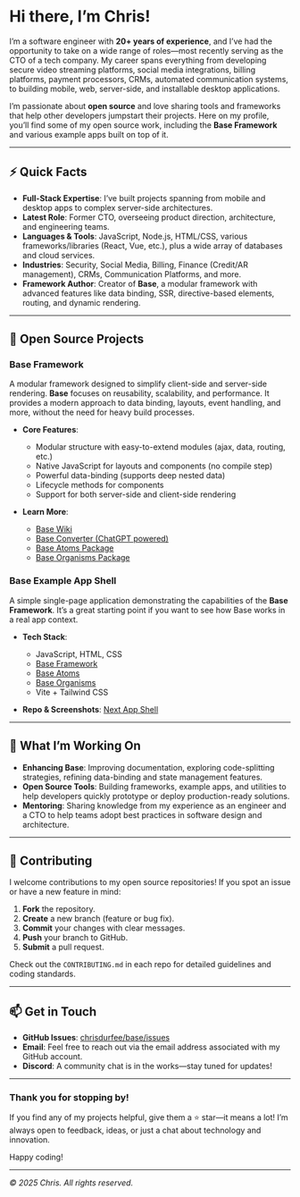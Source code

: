 # Hi there, I’m Chris!

I’m a software engineer with **20+ years of experience**, and I’ve had the opportunity to take on a wide range of roles—most recently serving as the CTO of a tech company. My career spans everything from developing secure video streaming platforms, social media integrations, billing platforms, payment processors, CRMs, automated communication systems, to building mobile, web, server-side, and installable desktop applications.

I’m passionate about **open source** and love sharing tools and frameworks that help other developers jumpstart their projects. Here on my profile, you’ll find some of my open source work, including the **Base Framework** and various example apps built on top of it.

---

## ⚡ Quick Facts

- **Full-Stack Expertise**: I’ve built projects spanning from mobile and desktop apps to complex server-side architectures.  
- **Latest Role**: Former CTO, overseeing product direction, architecture, and engineering teams.  
- **Languages & Tools**: JavaScript, Node.js, HTML/CSS, various frameworks/libraries (React, Vue, etc.), plus a wide array of databases and cloud services.  
- **Industries**: Security, Social Media, Billing, Finance (Credit/AR management), CRMs, Communication Platforms, and more.  
- **Framework Author**: Creator of **Base**, a modular framework with advanced features like data binding, SSR, directive-based elements, routing, and dynamic rendering.  

---

## 🌱 Open Source Projects

### Base Framework
A modular framework designed to simplify client-side and server-side rendering. **Base** focuses on reusability, scalability, and performance. It provides a modern approach to data binding, layouts, event handling, and more, without the need for heavy build processes.

- **Core Features**:  
  - Modular structure with easy-to-extend modules (ajax, data, routing, etc.)  
  - Native JavaScript for layouts and components (no compile step)  
  - Powerful data-binding (supports deep nested data)  
  - Lifecycle methods for components  
  - Support for both server-side and client-side rendering  

- **Learn More**:  
  - [Base Wiki](https://github.com/chrisdurfee/base/wiki)  
  - [Base Converter (ChatGPT powered)](https://github.com/chrisdurfee/base-converter)  
  - [Base Atoms Package](https://github.com/chrisdurfee/base-atoms)  
  - [Base Organisms Package](https://github.com/chrisdurfee/base-organisms)  

### Base Example App Shell
A simple single-page application demonstrating the capabilities of the **Base Framework**. It’s a great starting point if you want to see how Base works in a real app context.

- **Tech Stack**:  
  - JavaScript, HTML, CSS  
  - [Base Framework](https://github.com/chrisdurfee/base)  
  - [Base Atoms](https://github.com/chrisdurfee/base-atoms)  
  - [Base Organisms](https://github.com/chrisdurfee/base-organisms)  
  - Vite + Tailwind CSS  

- **Repo & Screenshots**: [Next App Shell](https://github.com/chrisdurfee/next-app-shell)  

---

## 🚀 What I’m Working On

- **Enhancing Base**: Improving documentation, exploring code-splitting strategies, refining data-binding and state management features.  
- **Open Source Tools**: Building frameworks, example apps, and utilities to help developers quickly prototype or deploy production-ready solutions.  
- **Mentoring**: Sharing knowledge from my experience as an engineer and a CTO to help teams adopt best practices in software design and architecture.  

---

## 🤝 Contributing

I welcome contributions to my open source repositories! If you spot an issue or have a new feature in mind:

1. **Fork** the repository.  
2. **Create** a new branch (feature or bug fix).  
3. **Commit** your changes with clear messages.  
4. **Push** your branch to GitHub.  
5. **Submit** a pull request.  

Check out the `CONTRIBUTING.md` in each repo for detailed guidelines and coding standards.  

---

## 📫 Get in Touch

- **GitHub Issues**: [chrisdurfee/base/issues](https://github.com/chrisdurfee/base/issues)  
- **Email**: Feel free to reach out via the email address associated with my GitHub account.  
- **Discord**: A community chat is in the works—stay tuned for updates!  

---

### Thank you for stopping by!
If you find any of my projects helpful, give them a ⭐ star—it means a lot! I’m always open to feedback, ideas, or just a chat about technology and innovation.

Happy coding!

---

*© 2025 Chris. All rights reserved.*

